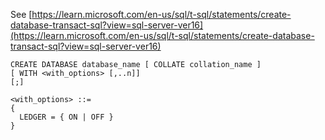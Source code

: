 See [https://learn.microsoft.com/en-us/sql/t-sql/statements/create-database-transact-sql?view=sql-server-ver16](https://learn.microsoft.com/en-us/sql/t-sql/statements/create-database-transact-sql?view=sql-server-ver16)
```
CREATE DATABASE database_name [ COLLATE collation_name ]
[ WITH <with_options> [,..n]]
[;]

<with_options> ::=
{
  LEDGER = { ON | OFF }
}
```
